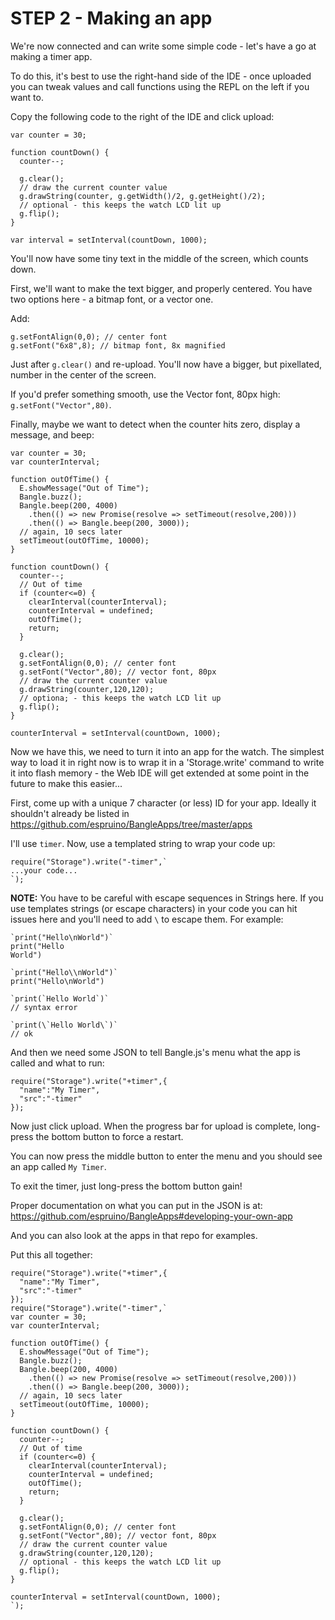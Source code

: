 # STEP 2 - Making an app

We're now connected and can write some simple code - let's have a go at making a timer app.

To do this, it's best to use the right-hand side of the IDE - once uploaded you can tweak values and call functions using the REPL on the left if you want to.

Copy the following code to the right of the IDE and click upload:

```
var counter = 30;

function countDown() {
  counter--;

  g.clear();
  // draw the current counter value
  g.drawString(counter, g.getWidth()/2, g.getHeight()/2);
  // optional - this keeps the watch LCD lit up
  g.flip();
}

var interval = setInterval(countDown, 1000);
```

You'll now have some tiny text in the middle of the screen, which counts down.

First, we'll want to make the text bigger, and properly centered. You have
two options here - a bitmap font, or a vector one.

Add:

```
g.setFontAlign(0,0); // center font
g.setFont("6x8",8); // bitmap font, 8x magnified
```

Just after `g.clear()` and re-upload. You'll now have a bigger,
but pixellated, number in the center of the screen.

If you'd prefer something smooth, use the Vector font, 80px high:
`g.setFont("Vector",80)`.

Finally, maybe we want to detect when the counter hits zero,
display a message, and beep:

```
var counter = 30;
var counterInterval;

function outOfTime() {
  E.showMessage("Out of Time");
  Bangle.buzz();
  Bangle.beep(200, 4000)
    .then(() => new Promise(resolve => setTimeout(resolve,200)))
    .then(() => Bangle.beep(200, 3000));
  // again, 10 secs later
  setTimeout(outOfTime, 10000);
}

function countDown() {
  counter--;
  // Out of time
  if (counter<=0) {
    clearInterval(counterInterval);
    counterInterval = undefined;
    outOfTime();
    return;
  }

  g.clear();
  g.setFontAlign(0,0); // center font
  g.setFont("Vector",80); // vector font, 80px  
  // draw the current counter value
  g.drawString(counter,120,120);
  // optiona; - this keeps the watch LCD lit up
  g.flip();
}

counterInterval = setInterval(countDown, 1000);
```

Now we have this, we need to turn it into an app for the watch. The
simplest way to load it in right now is to wrap it in a 'Storage.write'
command to write it into flash memory - the Web IDE will get extended
at some point in the future to make this easier...

First, come up with a unique 7 character (or less) ID for your app. Ideally
it shouldn't already be listed in https://github.com/espruino/BangleApps/tree/master/apps

I'll use `timer`. Now, use a templated string to wrap
your code up:

```
require("Storage").write("-timer",`
...your code...
`);
```

**NOTE:** You have to be careful with escape sequences in Strings here. If you
use templates strings (or escape characters) in your code you can hit issues
here and you'll need to add `\` to escape them. For example:

```
`print("Hello\nWorld")`
print("Hello
World")

`print("Hello\\nWorld")`
print("Hello\nWorld")

`print(`Hello World`)`
// syntax error

`print(\`Hello World\`)`
// ok
```

And then we need some JSON to tell Bangle.js's menu
what the app is called and what to run:

```
require("Storage").write("+timer",{
  "name":"My Timer",
  "src":"-timer"
});
```

Now just click upload. When the progress bar for upload
is complete, long-press the bottom button to force a
restart.

You can now press the middle button to enter the menu
and you should see an app called `My Timer`.

To exit the timer, just long-press the bottom button gain!


Proper documentation on what you can put in the JSON is at:
https://github.com/espruino/BangleApps#developing-your-own-app

And you can also look at the apps in that repo for examples.

Put this all together:

```
require("Storage").write("+timer",{
  "name":"My Timer",
  "src":"-timer"
});
require("Storage").write("-timer",`
var counter = 30;
var counterInterval;

function outOfTime() {
  E.showMessage("Out of Time");
  Bangle.buzz();
  Bangle.beep(200, 4000)
    .then(() => new Promise(resolve => setTimeout(resolve,200)))
    .then(() => Bangle.beep(200, 3000));
  // again, 10 secs later
  setTimeout(outOfTime, 10000);
}

function countDown() {
  counter--;
  // Out of time
  if (counter<=0) {
    clearInterval(counterInterval);
    counterInterval = undefined;
    outOfTime();
    return;
  }

  g.clear();
  g.setFontAlign(0,0); // center font
  g.setFont("Vector",80); // vector font, 80px  
  // draw the current counter value
  g.drawString(counter,120,120);
  // optional - this keeps the watch LCD lit up
  g.flip();
}

counterInterval = setInterval(countDown, 1000);
`);
```
